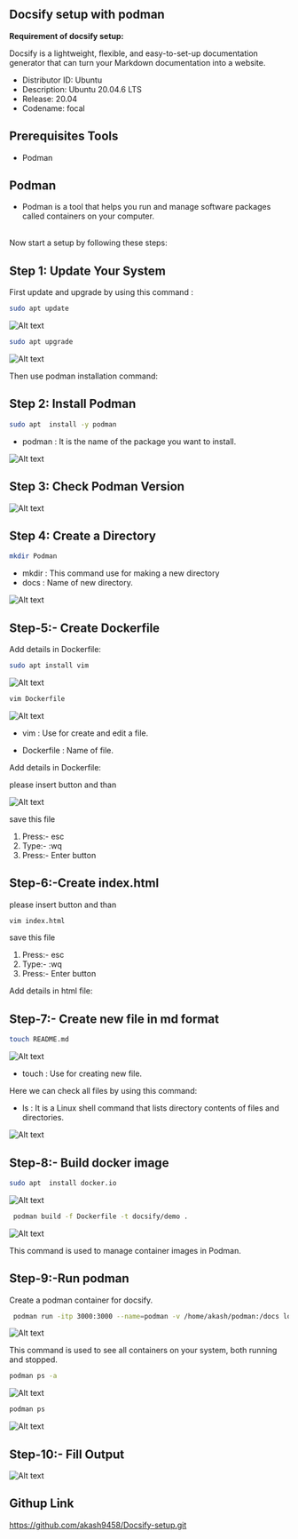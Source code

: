 ## Docsify setup with podman  ##

**Requirement of docsify setup:**

Docsify is a lightweight, flexible, and easy-to-set-up documentation generator that can turn your Markdown documentation into a website.

- Distributor ID: Ubuntu <br>
- Description: Ubuntu 20.04.6 LTS <br>
- Release: 20.04 <br>
- Codename: focal<br>

## Prerequisites Tools
 
 - Podman 

## Podman

- Podman is a tool that helps you run and manage software packages called containers on your computer.
 
<br>  
Now start a setup by following these steps:
<br>

## Step 1: Update Your System

First update and upgrade by using this command :
```bash
sudo apt update 
```
![Alt text](1.png)

```bash
sudo apt upgrade
  ```

![Alt text](2.png)

Then use podman installation command:


## Step 2: Install Podman

```bash
sudo apt  install -y podman
```

- podman : It is the name of the package you want to install.

![Alt text](3.png)
## Step 3: Check Podman Version

![Alt text](4.png)

## Step 4: Create a Directory

```bash
mkdir Podman
```

- mkdir : This command use for making a new directory
- docs : Name of new directory.

![Alt text](5.png)

## Step-5:- Create Dockerfile

Add details in Dockerfile:

```bash
sudo apt install vim

```
![Alt text](6.png)

```bash
vim Dockerfile
```
![Alt text](7.png)

- vim : Use for create and edit a file.

- Dockerfile : Name of file.

Add details in Dockerfile:

please insert button and than

![Alt text](8.png)

save this file
1) Press:- esc
2) Type:- :wq
3) Press:- Enter button

## Step-6:-Create index.html


please insert button and than


``` bash 
vim index.html
```

save this file
1) Press:- esc
2) Type:- :wq
3) Press:- Enter button


Add details in html file:

## Step-7:- Create new file in md format

```  bash
touch README.md
```

![Alt text](10.png)

- touch : Use for creating new file.
  
Here we can check all files by using this command:

- ls : It is a Linux shell command that lists directory contents of files and directories.


![Alt text](11.png)
## Step-8:- Build docker image

```bash
sudo apt  install docker.io
```
![Alt text](12.png)

```bash
 podman build -f Dockerfile -t docsify/demo .
 ```

![Alt text](13.png)

This command is used to manage container images in Podman.

## Step-9:-Run podman

Create a podman container for docsify.

```bash
 podman run -itp 3000:3000 --name=podman -v /home/akash/podman:/docs localhost/docsify/demo
```

![Alt text](14.png)

This command is used to see all containers on your system, both running and stopped.


``` bash 
podman ps -a
```
![Alt text](15.png)

```bash  
podman ps
```
![Alt text](16.png)



## Step-10:- Fill Output

![Alt text](17.png)


##  Githup Link 


https://github.com/akash9458/Docsify-setup.git